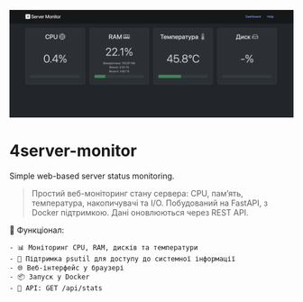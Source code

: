 ![Example](https://github.com/ArtemHarbetskyi/4server-monitor/blob/main/example.png)

# 4server-monitor
Simple web-based server status monitoring.

> Простий веб-моніторинг стану сервера: CPU, памʼять, температура, накопичувачі та I/O.
Побудований на FastAPI, з Docker підтримкою. Дані оновлюються через REST API.

🚀 Функціонал:

	- 📊 Моніторинг CPU, RAM, дисків та температури
	- 🧊 Підтримка psutil для доступу до системної інформації
	- 🌐 Веб-інтерфейс у браузері
	- 📦 Запуск у Docker
	- 🔌 API: GET /api/stats
